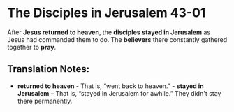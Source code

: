 The Disciples in Jerusalem 43-01
==================================


After **Jesus returned to heaven**, the **disciples** **stayed in
Jerusalem** as Jesus had commanded them to do. The **believers** there
constantly gathered together to **pray**.

Translation Notes:
------------------

-   **returned to heaven** - That is, “went back to heaven.” -
**stayed in Jerusalem** – That is, “stayed in Jerusalem for awhile.”
    They didn't stay there permanently.

